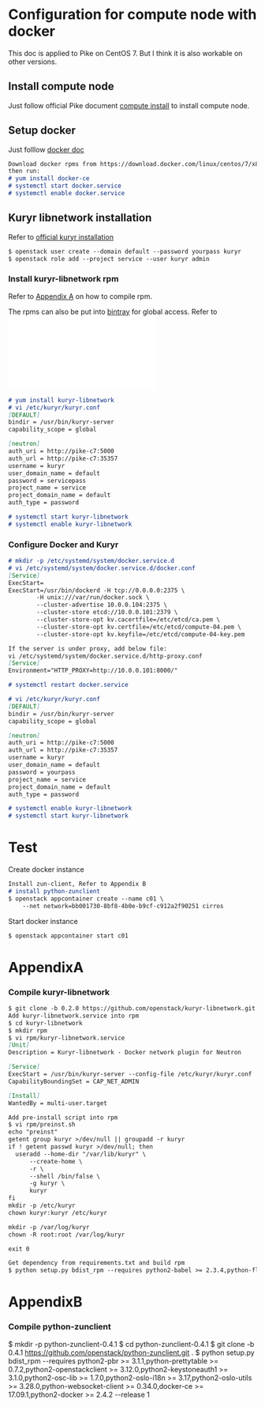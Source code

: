 # Configuration for compute node with docker
This doc is applied to Pike on CentOS 7. But I think it is also workable on other versions.

## Install compute node
Just follow official Pike document [compute install](https://docs.openstack.org/nova/pike/install/compute-install-rdo.html) to install compute node.

## Setup docker
Just folllow [docker doc](https://docs.docker.com/engine/installation/linux/docker-ce/centos/)
```markdown
Download docker rpms from https://download.docker.com/linux/centos/7/x86_64/stable/Packages/ to local repo, 
then run:
# yum install docker-ce
# systemctl start docker.service
# systemctl enable docker.service
```
## Kuryr libnetwork installation
Refer to [official kuryr installation](https://docs.openstack.org/kuryr-libnetwork/latest/install)
```markdown
$ openstack user create --domain default --password yourpass kuryr
$ openstack role add --project service --user kuryr admin
```
### Install kuryr-libnetwork rpm
 Refer to [Appendix A][1] on how to compile rpm.
 
 The rpms can also be put into [bintray](https://www.bintray.com) for global access. Refer to ![Appendix C](./Pike_LXD_compute_node.md#appendixc) 

```markdown
# yum install kuryr-libnetwork
# vi /etc/kuryr/kuryr.conf
[DEFAULT]
bindir = /usr/bin/kuryr-server
capability_scope = global

[neutron]
auth_uri = http://pike-c7:5000
auth_url = http://pike-c7:35357
username = kuryr
user_domain_name = default
password = servicepass
project_name = service
project_domain_name = default
auth_type = password

# systemctl start kuryr-libnetwork
# systemctl enable kuryr-libnetwork

```
### Configure Docker and Kuryr
```markdown
# mkdir -p /etc/systemd/system/docker.service.d
# vi /etc/systemd/system/docker.service.d/docker.conf
[Service]
ExecStart=
ExecStart=/usr/bin/dockerd -H tcp://0.0.0.0:2375 \
        -H unix:///var/run/docker.sock \
        --cluster-advertise 10.0.0.104:2375 \
        --cluster-store etcd://10.0.0.101:2379 \
        --cluster-store-opt kv.cacertfile=/etc/etcd/ca.pem \
        --cluster-store-opt kv.certfile=/etc/etcd/compute-04.pem \
        --cluster-store-opt kv.keyfile=/etc/etcd/compute-04-key.pem

If the server is under proxy, add below file:
vi /etc/systemd/system/docker.service.d/http-proxy.conf
[Service]
Environment="HTTP_PROXY=http://10.0.0.101:8000/"

# systemctl restart docker.service

# vi /etc/kuryr/kuryr.conf
[DEFAULT]
bindir = /usr/bin/kuryr-server
capability_scope = global

[neutron]
auth_uri = http://pike-c7:5000
auth_url = http://pike-c7:35357
username = kuryr
user_domain_name = default
password = yourpass
project_name = service
project_domain_name = default
auth_type = password

# systemctl enable kuryr-libnetwork
# systemctl start kuryr-libnetwork
```

# Test
Create docker instance
```markdown
Install zun-client, Refer to Appendix B
# install python-zunclient
$ openstack appcontainer create --name c01 \
    --net network=bb001730-8bf8-4b0e-b9cf-c912a2f90251 cirros
```
Start docker instance
```markdown
$ openstack appcontainer start c01
```

# AppendixA
### Compile kuryr-libnetwork
```markdown
$ git clone -b 0.2.0 https://github.com/openstack/kuryr-libnetwork.git
Add kuryr-libnetwork.service into rpm
$ cd kuryr-libnetwork
$ mkdir rpm
$ vi rpm/kuryr-libnetwork.service
[Unit]
Description = Kuryr-libnetwork - Docker network plugin for Neutron

[Service]
ExecStart = /usr/bin/kuryr-server --config-file /etc/kuryr/kuryr.conf
CapabilityBoundingSet = CAP_NET_ADMIN

[Install]
WantedBy = multi-user.target

Add pre-install script into rpm
$ vi rpm/preinst.sh
echo "preinst"
getent group kuryr >/dev/null || groupadd -r kuryr
if ! getent passwd kuryr >/dev/null; then
  useradd --home-dir "/var/lib/kuryr" \
      --create-home \
      -r \
      --shell /bin/false \
      -g kuryr \
      kuryr
fi
mkdir -p /etc/kuryr
chown kuryr:kuryr /etc/kuryr

mkdir -p /var/log/kuryr
chown -R root:root /var/log/kuryr

exit 0

Get dependency from requirements.txt and build rpm
$ python setup.py bdist_rpm --requires python2-babel >= 2.3.4,python-flask >= 0.10.1,python-ipaddress >= 1.0.16,python-jsonschema >= 2.3.0,python2-kuryr-lib >= 0.6.0,python-neutron-lib >= 1.9.1,python2-os-client-config >= 1.28.0,python2-oslo-concurrency >= 3.21.1,python2-oslo-config >= 4.11.1,python2-oslo-log >= 3.22.0,python2-oslo-utils >= 3.28.0,python2-pbr >= 3.1.1,python2-neutronclient >= 6.3.0,python2-six >= 1.10.0,python2-docker >= 2.4.2 --release 1 --pre-install rpm/preinst.sh

```
# AppendixB
### Compile python-zunclient
$ mkdir -p python-zunclient-0.4.1
$ cd python-zunclient-0.4.1
$ git clone -b 0.4.1 https://github.com/openstack/python-zunclient.git .
$ python setup.py bdist_rpm --requires python2-pbr >= 3.1.1,python-prettytable >= 0.7.2,python2-openstackclient >= 3.12.0,python2-keystoneauth1 >= 3.1.0,python2-osc-lib >= 1.7.0,python2-oslo-i18n >= 3.17,python2-oslo-utils >= 3.28.0,python-websocket-client >= 0.34.0,docker-ce >= 17.09.1,python2-docker >= 2.4.2 --release 1

[1]: #appendixa
[2]: #appendixb
